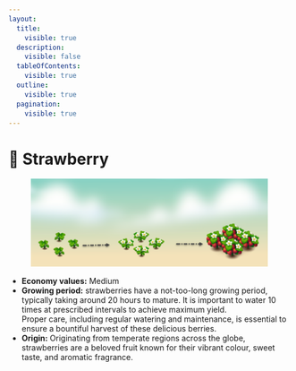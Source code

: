 ```yaml
---
layout:
  title:
    visible: true
  description:
    visible: false
  tableOfContents:
    visible: true
  outline:
    visible: true
  pagination:
    visible: true
---
```


# 🍓 Strawberry

<figure><img src="../.gitbook/assets/strawberrry.png" alt=""><figcaption></figcaption></figure>

* **Economy values:** Medium
* **Growing period:** strawberries have a not-too-long growing period, typically taking around 20 hours to mature.  It is important to water 10 times at prescribed intervals to achieve maximum yield.\
  Proper care, including regular watering and maintenance, is essential to ensure a bountiful harvest of these delicious berries.
* **Origin:** Originating from temperate regions across the globe, strawberries are a beloved fruit known for their vibrant colour, sweet taste, and aromatic fragrance.

<div>

<figure><img src="../.gitbook/assets/2.png" alt="" width="175"><figcaption></figcaption></figure>

 

<figure><img src="../.gitbook/assets/tree-mid-2.png" alt=""><figcaption></figcaption></figure>

 

<figure><img src="../.gitbook/assets/tree-2.png" alt=""><figcaption></figcaption></figure>

</div>
